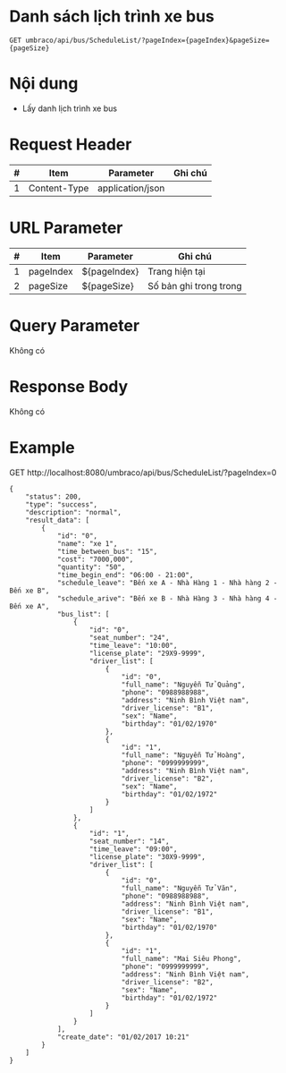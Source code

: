 Danh sách lịch trình xe bus
===

```
GET umbraco/api/bus/ScheduleList/?pageIndex={pageIndex}&pageSize={pageSize}
```

# Nội dung

* Lấy danh lịch trình xe bus

# Request Header

| # | Item | Parameter | Ghi chú |
|---|---|---|---|
| 1 | Content-Type | application/json |  |

# URL Parameter
| # | Item | Parameter | Ghi chú |
|---|---|---|---|
| 1 | pageIndex | ${pageIndex} | Trang hiện tại |
| 2 | pageSize | ${pageSize} | Số bản ghi trong trong |

# Query Parameter

Không có

# Response Body

Không có

# Example

GET http://localhost:8080/umbraco/api/bus/ScheduleList/?pageIndex=0

```
{
	"status": 200,
	"type": "success",
	"description": "normal",
	"result_data": [
		{
			"id": "0",
			"name": "xe 1",
			"time_between_bus": "15",
			"cost": "7000,000",
			"quantity": "50",
			"time_begin_end": "06:00 - 21:00",
			"schedule_leave": "Bến xe A - Nhà Hàng 1 - Nhà hàng 2 - Bến xe B",
			"schedule_arive": "Bến xe B - Nhà Hàng 3 - Nhà hàng 4 - Bến xe A",
			"bus_list": [
				{
					"id": "0",
					"seat_number": "24",
					"time_leave": "10:00",
					"license_plate": "29X9-9999",
					"driver_list": [
						{
							"id": "0",
							"full_name": "Nguyễn Tử Quảng",
							"phone": "0988988988",
							"address": "Ninh Bình Việt nam",
							"driver_license": "B1",
							"sex": "Name",
							"birthday": "01/02/1970"
						},
						{
							"id": "1",
							"full_name": "Nguyễn Tử Hoàng",
							"phone": "0999999999",
							"address": "Ninh Bình Việt nam",
							"driver_license": "B2",
							"sex": "Name",
							"birthday": "01/02/1972"
						}
					]
				},
				{
					"id": "1",
					"seat_number": "14",
					"time_leave": "09:00",
					"license_plate": "30X9-9999",
					"driver_list": [
						{
							"id": "0",
							"full_name": "Nguyễn Tử Văn",
							"phone": "0988988988",
							"address": "Ninh Bình Việt nam",
							"driver_license": "B1",
							"sex": "Name",
							"birthday": "01/02/1970"
						},
						{
							"id": "1",
							"full_name": "Mai Siêu Phong",
							"phone": "0999999999",
							"address": "Ninh Bình Việt nam",
							"driver_license": "B2",
							"sex": "Name",
							"birthday": "01/02/1972"
						}
					]
				}
			],
			"create_date": "01/02/2017 10:21"
		}
	]
}


```

